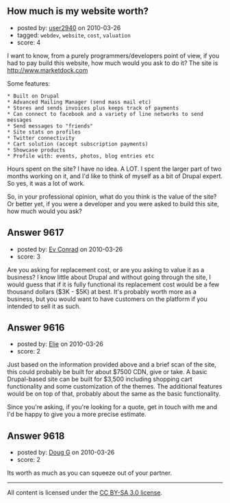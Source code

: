 ## How much is my website worth?

- posted by: [user2940](https://stackexchange.com/users/-1/2940-user2940) on 2010-03-26
- tagged: `webdev`, `website`, `cost`, `valuation`
- score: 4

I want to know, from a purely programmers/developers point of view, if you had to pay build this website, how much would you ask to do it? The site is http://www.marketdock.com

Some features:

    * Built on Drupal
    * Advanced Mailing Manager (send mass mail etc)
    * Stores and sends invoices plus keeps track of payments
    * Can connect to facebook and a variety of line networks to send messages
    * Send messages to "friends"
    * Site stats on profiles
    * Twitter connectivity
    * Cart solution (accept subscription payments)
    * Showcase products
    * Profile with: events, photos, blog entries etc

Hours spent on the site? I have no idea. A LOT. I spent the larger part of two months working on it, and I'd like to think of myself as a bit of Drupal expert. So yes, it was a lot of work.

So, in your professional opinion, what do you think is the value of the site? Or better yet, if you were a developer and you were asked to build this site, how much would you ask?


## Answer 9617

- posted by: [Ev Conrad](https://stackexchange.com/users/-1/2862-ev-conrad) on 2010-03-26
- score: 3

Are you asking for replacement cost, or are you asking to value it as a business?  I know little about Drupal and without going through the site, I would guess that if it is fully functional its replacement cost would be a few thousand dollars ($3K - $5K) at best.  It's probably worth more as a business, but you would want to have customers on the platform if you intended to sell it as such.


## Answer 9616

- posted by: [Elie](https://stackexchange.com/users/-1/1752-elie) on 2010-03-26
- score: 2

Just based on the information provided above and a brief scan of the site, this could probably be built for about $7500 CDN, give or take. A basic Drupal-based site can be built for $3,500 including shopping cart functionality and some customization of the themes. The additional features would be on top of that, probably about the same as the basic functionality.

Since you're asking, if you're looking for a quote, get in touch with me and I'd be happy to give you a more precise estimate.


## Answer 9618

- posted by: [Doug G](https://stackexchange.com/users/-1/2107-doug-g) on 2010-03-26
- score: 2

Its worth as much as you can squeeze out of your partner.



---

All content is licensed under the [CC BY-SA 3.0 license](https://creativecommons.org/licenses/by-sa/3.0/).
